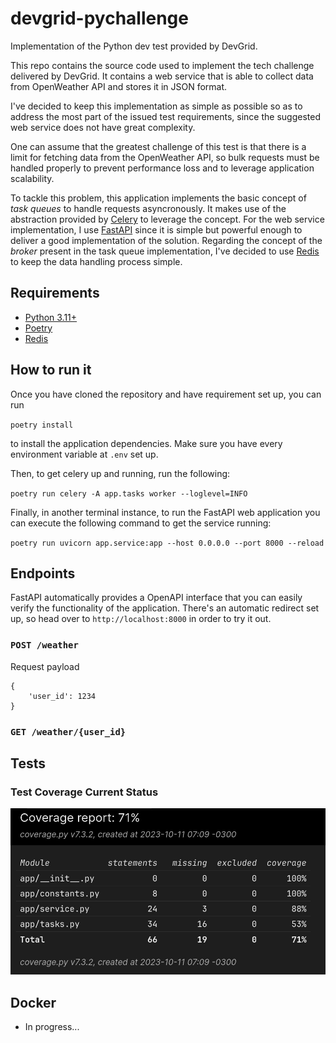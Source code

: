 # devgrid-pychallenge
Implementation of the Python dev test provided by DevGrid.

This repo contains the source code used to implement the tech challenge delivered by DevGrid. It contains a web service that is able to collect data from OpenWeather API and stores it in JSON format.

I've decided to keep this implementation as simple as possible so as to address the most part of the issued test requirements, since the suggested web service does not have great complexity.

One can assume that the greatest challenge of this test is that there is a limit for fetching data from the OpenWeather API, so bulk requests must be handled properly to prevent performance loss and to leverage application scalability.

To tackle this problem, this application implements the basic concept of *task queues* to handle requests asyncronously. It makes use of the abstraction provided by [Celery](https://docs.celeryq.dev/en/stable/getting-started/introduction.html) to leverage the concept. For the web service implementation, I use [FastAPI](https://fastapi.tiangolo.com) since it is simple but powerful enough to deliver a good implementation of the solution. Regarding the concept of the *broker* present in the task queue implementation, I've decided to use [Redis](https://redis.io) to keep the data handling process simple. 

## Requirements
 - [Python 3.11+](https://www.python.org/downloads/release/python-3110)
 - [Poetry](https://python-poetry.org)
 - [Redis](https://redis.io)

## How to run it

Once you have cloned the repository and have requirement set up, you can run

`poetry install`

to install the application dependencies. Make sure you have every environment variable at `.env` set up.

Then, to get celery up and running, run the following:

`poetry run celery -A app.tasks worker --loglevel=INFO`

Finally, in another terminal instance, to run the FastAPI web application you can execute the following command to get the service running:

`poetry run uvicorn app.service:app --host 0.0.0.0 --port 8000 --reload`


## Endpoints

FastAPI automatically provides a OpenAPI interface that you can easily verify the functionality of the application. There's an automatic redirect set up, so head over to `http://localhost:8000` in order to try it out.

### `POST /weather`
Request payload
```
{
    'user_id': 1234
}
```

### `GET /weather/{user_id}`

## Tests

### Test Coverage Current Status

![](img/test_coverage.jpeg)

## Docker
- In progress...
